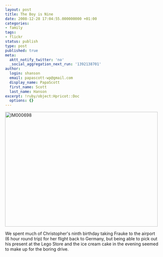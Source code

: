 ```yaml
---
layout: post
title: The Boy is Nine
date: 2008-12-28 17:04:55.000000000 +01:00
categories:
- family
tags:
- flickr
status: publish
type: post
published: true
meta:
  aktt_notify_twitter: 'no'
  _social_aggregation_next_run: '1392138701'
author:
  login: shanson
  email: papascott-wp@gmail.com
  display_name: PapaScott
  first_name: Scott
  last_name: Hanson
excerpt: !ruby/object:Hpricot::Doc
  options: {}
---
```

<p><a href="http://www.flickr.com/photos/51035717986@N01/3144604004" title="View 'IM000698' on Flickr.com"><img src="http://farm4.static.flickr.com/3117/3144604004_8334987128.jpg" alt="IM000698" border="0" width="500" height="375" /></a></p>
<p>We spent much of Christopher's ninth birthday taking Frauke to the airport (6 hour round trip) for her flight back to Germany, but being able to pick out his present at the Lego Store and the ice cream cake in the evening seemed to make up for the boring drive.</p>
